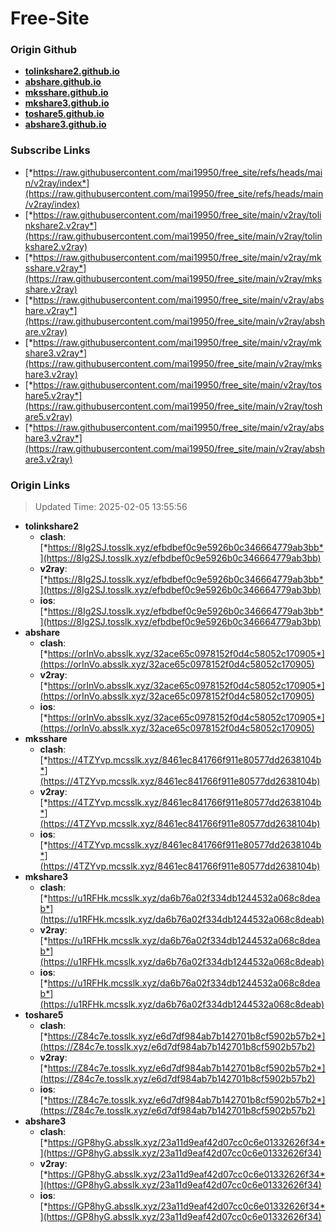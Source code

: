 # Free-Site

### Origin Github

- [**tolinkshare2.github.io**](https://github.com/tolinkshare2/tolinkshare2.github.io)
- [**abshare.github.io**](https://github.com/abshare/abshare.github.io)
- [**mksshare.github.io**](https://github.com/mksshare/mksshare.github.io)
- [**mkshare3.github.io**](https://github.com/mkshare3/mkshare3.github.io)
- [**toshare5.github.io**](https://github.com/toshare5/toshare5.github.io)
- [**abshare3.github.io**](https://github.com/abshare3/abshare3.github.io)

### Subscribe Links

- [*https://raw.githubusercontent.com/mai19950/free_site/refs/heads/main/v2ray/index*](https://raw.githubusercontent.com/mai19950/free_site/refs/heads/main/v2ray/index)
- [*https://raw.githubusercontent.com/mai19950/free_site/main/v2ray/tolinkshare2.v2ray*](https://raw.githubusercontent.com/mai19950/free_site/main/v2ray/tolinkshare2.v2ray)
- [*https://raw.githubusercontent.com/mai19950/free_site/main/v2ray/mksshare.v2ray*](https://raw.githubusercontent.com/mai19950/free_site/main/v2ray/mksshare.v2ray)
- [*https://raw.githubusercontent.com/mai19950/free_site/main/v2ray/abshare.v2ray*](https://raw.githubusercontent.com/mai19950/free_site/main/v2ray/abshare.v2ray)
- [*https://raw.githubusercontent.com/mai19950/free_site/main/v2ray/mkshare3.v2ray*](https://raw.githubusercontent.com/mai19950/free_site/main/v2ray/mkshare3.v2ray)
- [*https://raw.githubusercontent.com/mai19950/free_site/main/v2ray/toshare5.v2ray*](https://raw.githubusercontent.com/mai19950/free_site/main/v2ray/toshare5.v2ray)
- [*https://raw.githubusercontent.com/mai19950/free_site/main/v2ray/abshare3.v2ray*](https://raw.githubusercontent.com/mai19950/free_site/main/v2ray/abshare3.v2ray)

### Origin Links

> Updated Time: 2025-02-05 13:55:56

- **tolinkshare2**
  - **clash**: [*https://8Ig2SJ.tosslk.xyz/efbdbef0c9e5926b0c346664779ab3bb*](https://8Ig2SJ.tosslk.xyz/efbdbef0c9e5926b0c346664779ab3bb)
  - **v2ray**: [*https://8Ig2SJ.tosslk.xyz/efbdbef0c9e5926b0c346664779ab3bb*](https://8Ig2SJ.tosslk.xyz/efbdbef0c9e5926b0c346664779ab3bb)
  - **ios**: [*https://8Ig2SJ.tosslk.xyz/efbdbef0c9e5926b0c346664779ab3bb*](https://8Ig2SJ.tosslk.xyz/efbdbef0c9e5926b0c346664779ab3bb)
- **abshare**
  - **clash**: [*https://orInVo.absslk.xyz/32ace65c0978152f0d4c58052c170905*](https://orInVo.absslk.xyz/32ace65c0978152f0d4c58052c170905)
  - **v2ray**: [*https://orInVo.absslk.xyz/32ace65c0978152f0d4c58052c170905*](https://orInVo.absslk.xyz/32ace65c0978152f0d4c58052c170905)
  - **ios**: [*https://orInVo.absslk.xyz/32ace65c0978152f0d4c58052c170905*](https://orInVo.absslk.xyz/32ace65c0978152f0d4c58052c170905)
- **mksshare**
  - **clash**: [*https://4TZYvp.mcsslk.xyz/8461ec841766f911e80577dd2638104b*](https://4TZYvp.mcsslk.xyz/8461ec841766f911e80577dd2638104b)
  - **v2ray**: [*https://4TZYvp.mcsslk.xyz/8461ec841766f911e80577dd2638104b*](https://4TZYvp.mcsslk.xyz/8461ec841766f911e80577dd2638104b)
  - **ios**: [*https://4TZYvp.mcsslk.xyz/8461ec841766f911e80577dd2638104b*](https://4TZYvp.mcsslk.xyz/8461ec841766f911e80577dd2638104b)
- **mkshare3**
  - **clash**: [*https://u1RFHk.mcsslk.xyz/da6b76a02f334db1244532a068c8deab*](https://u1RFHk.mcsslk.xyz/da6b76a02f334db1244532a068c8deab)
  - **v2ray**: [*https://u1RFHk.mcsslk.xyz/da6b76a02f334db1244532a068c8deab*](https://u1RFHk.mcsslk.xyz/da6b76a02f334db1244532a068c8deab)
  - **ios**: [*https://u1RFHk.mcsslk.xyz/da6b76a02f334db1244532a068c8deab*](https://u1RFHk.mcsslk.xyz/da6b76a02f334db1244532a068c8deab)
- **toshare5**
  - **clash**: [*https://Z84c7e.tosslk.xyz/e6d7df984ab7b142701b8cf5902b57b2*](https://Z84c7e.tosslk.xyz/e6d7df984ab7b142701b8cf5902b57b2)
  - **v2ray**: [*https://Z84c7e.tosslk.xyz/e6d7df984ab7b142701b8cf5902b57b2*](https://Z84c7e.tosslk.xyz/e6d7df984ab7b142701b8cf5902b57b2)
  - **ios**: [*https://Z84c7e.tosslk.xyz/e6d7df984ab7b142701b8cf5902b57b2*](https://Z84c7e.tosslk.xyz/e6d7df984ab7b142701b8cf5902b57b2)
- **abshare3**
  - **clash**: [*https://GP8hyG.absslk.xyz/23a11d9eaf42d07cc0c6e01332626f34*](https://GP8hyG.absslk.xyz/23a11d9eaf42d07cc0c6e01332626f34)
  - **v2ray**: [*https://GP8hyG.absslk.xyz/23a11d9eaf42d07cc0c6e01332626f34*](https://GP8hyG.absslk.xyz/23a11d9eaf42d07cc0c6e01332626f34)
  - **ios**: [*https://GP8hyG.absslk.xyz/23a11d9eaf42d07cc0c6e01332626f34*](https://GP8hyG.absslk.xyz/23a11d9eaf42d07cc0c6e01332626f34)

